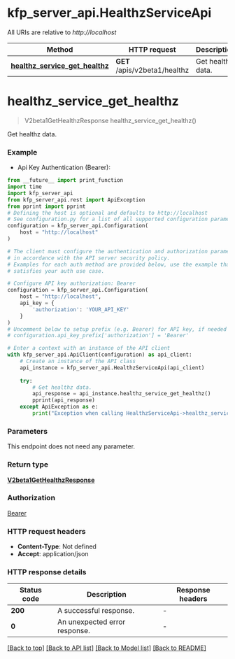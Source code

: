 # kfp_server_api.HealthzServiceApi

All URIs are relative to *http://localhost*

Method | HTTP request | Description
------------- | ------------- | -------------
[**healthz_service_get_healthz**](HealthzServiceApi.md#healthz_service_get_healthz) | **GET** /apis/v2beta1/healthz | Get healthz data.


# **healthz_service_get_healthz**
> V2beta1GetHealthzResponse healthz_service_get_healthz()

Get healthz data.

### Example

* Api Key Authentication (Bearer):
```python
from __future__ import print_function
import time
import kfp_server_api
from kfp_server_api.rest import ApiException
from pprint import pprint
# Defining the host is optional and defaults to http://localhost
# See configuration.py for a list of all supported configuration parameters.
configuration = kfp_server_api.Configuration(
    host = "http://localhost"
)

# The client must configure the authentication and authorization parameters
# in accordance with the API server security policy.
# Examples for each auth method are provided below, use the example that
# satisfies your auth use case.

# Configure API key authorization: Bearer
configuration = kfp_server_api.Configuration(
    host = "http://localhost",
    api_key = {
        'authorization': 'YOUR_API_KEY'
    }
)
# Uncomment below to setup prefix (e.g. Bearer) for API key, if needed
# configuration.api_key_prefix['authorization'] = 'Bearer'

# Enter a context with an instance of the API client
with kfp_server_api.ApiClient(configuration) as api_client:
    # Create an instance of the API class
    api_instance = kfp_server_api.HealthzServiceApi(api_client)
    
    try:
        # Get healthz data.
        api_response = api_instance.healthz_service_get_healthz()
        pprint(api_response)
    except ApiException as e:
        print("Exception when calling HealthzServiceApi->healthz_service_get_healthz: %s\n" % e)
```

### Parameters
This endpoint does not need any parameter.

### Return type

[**V2beta1GetHealthzResponse**](V2beta1GetHealthzResponse.md)

### Authorization

[Bearer](../README.md#Bearer)

### HTTP request headers

 - **Content-Type**: Not defined
 - **Accept**: application/json

### HTTP response details
| Status code | Description | Response headers |
|-------------|-------------|------------------|
**200** | A successful response. |  -  |
**0** | An unexpected error response. |  -  |

[[Back to top]](#) [[Back to API list]](../README.md#documentation-for-api-endpoints) [[Back to Model list]](../README.md#documentation-for-models) [[Back to README]](../README.md)


